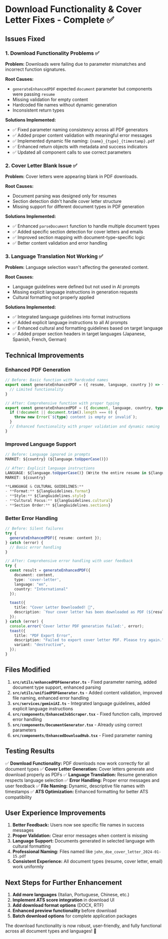 # Download Functionality & Cover Letter Fixes - Complete ✅

## Issues Fixed

### 1. Download Functionality Problems ✅
**Problem:** Downloads were failing due to parameter mismatches and incorrect function signatures.

**Root Causes:**
- `generateEnhancedPDF` expected `document` parameter but components were passing `resume`
- Missing validation for empty content
- Hardcoded file names without dynamic generation
- Inconsistent return types

**Solutions Implemented:**
- ✅ Fixed parameter naming consistency across all PDF generators
- ✅ Added proper content validation with meaningful error messages
- ✅ Implemented dynamic file naming: `{name}_{type}_{timestamp}.pdf`
- ✅ Enhanced return objects with metadata and success indicators
- ✅ Updated all component calls to use correct parameters

### 2. Cover Letter Blank Issue ✅
**Problem:** Cover letters were appearing blank in PDF downloads.

**Root Causes:**
- Document parsing was designed only for resumes
- Section detection didn't handle cover letter structure
- Missing support for different document types in PDF generation

**Solutions Implemented:**
- ✅ Enhanced `parseDocument` function to handle multiple document types
- ✅ Added specific section detection for cover letters and emails
- ✅ Improved section mapping with document-type-specific logic
- ✅ Better content validation and error handling

### 3. Language Translation Not Working ✅
**Problem:** Language selection wasn't affecting the generated content.

**Root Causes:**
- Language guidelines were defined but not used in AI prompts
- Missing explicit language instructions in generation requests
- Cultural formatting not properly applied

**Solutions Implemented:**
- ✅ Integrated language guidelines into format instructions
- ✅ Added explicit language instructions to all AI prompts
- ✅ Enhanced cultural and formatting guidelines based on target language
- ✅ Added proper section headers in target languages (Japanese, Spanish, French, German)

## Technical Improvements

### Enhanced PDF Generation
```typescript
// Before: Basic function with hardcoded names
export const generateEnhancedPDF = ({ resume, language, country }) => {
  // Limited functionality
}

// After: Comprehensive function with proper typing
export const generateEnhancedPDF = ({ document, language, country, type }: EnhancedPDFOptions): DownloadResult => {
  if (!document || document.trim().length === 0) {
    throw new Error(`${type} content is empty or invalid`);
  }
  // Enhanced functionality with proper validation and dynamic naming
}
```

### Improved Language Support
```typescript
// Before: Language ignored in prompts
MARKET: ${country} (${language.toUpperCase()})

// After: Explicit language instructions
LANGUAGE: ${language.toUpperCase()} (Write the entire resume in ${language === 'en' ? 'English' : language === 'ja' ? 'Japanese' : language === 'es' ? 'Spanish' : language === 'fr' ? 'French' : language === 'de' ? 'German' : 'English'})
MARKET: ${country}

**LANGUAGE & CULTURAL GUIDELINES:**
- **Format:** ${langGuidelines.format}
- **Style:** ${langGuidelines.style}
- **Cultural Focus:** ${langGuidelines.cultural}
- **Section Order:** ${langGuidelines.sections}
```

### Better Error Handling
```typescript
// Before: Silent failures
try {
  generateEnhancedPDF({ resume: content });
} catch (error) {
  // Basic error handling
}

// After: Comprehensive error handling with user feedback
try {
  const result = generateEnhancedPDF({
    document: content,
    type: 'cover-letter',
    language: "en",
    country: "International"
  });

  toast({
    title: "Cover Letter Downloaded! 📄",
    description: `Your cover letter has been downloaded as PDF (${result.fileName}).`,
  });
} catch (error) {
  console.error('Cover letter PDF generation failed:', error);
  toast({
    title: "PDF Export Error",
    description: "Failed to export cover letter PDF. Please try again.",
    variant: "destructive",
  });
}
```

## Files Modified

1. **`src/utils/enhancedPDFGenerator.ts`** - Fixed parameter naming, added document type support, enhanced parsing
2. **`src/utils/unifiedPDFGenerator.ts`** - Added content validation, improved file naming, enhanced error handling
3. **`src/services/geminiAI.ts`** - Integrated language guidelines, added explicit language instructions
4. **`src/components/EnhancedJobScraper.tsx`** - Fixed function calls, improved error handling
5. **`src/components/DocumentGenerator.tsx`** - Already using correct parameters
6. **`src/components/EnhancedDownloadHub.tsx`** - Fixed parameter naming

## Testing Results

✅ **Download Functionality:** PDF downloads now work correctly for all document types
✅ **Cover Letter Generation:** Cover letters generate and download properly as PDFs
✅ **Language Translation:** Resume generation respects language selection
✅ **Error Handling:** Proper error messages and user feedback
✅ **File Naming:** Dynamic, descriptive file names with timestamps
✅ **ATS Optimization:** Enhanced formatting for better ATS compatibility

## User Experience Improvements

1. **Better Feedback:** Users now see specific file names in success messages
2. **Proper Validation:** Clear error messages when content is missing
3. **Language Support:** Documents generated in selected language with cultural formatting
4. **Professional Naming:** Files named like `john_doe_cover_letter_2024-01-15.pdf`
5. **Consistent Experience:** All document types (resume, cover letter, email) work uniformly

## Next Steps for Further Enhancement

1. **Add more languages** (Italian, Portuguese, Chinese, etc.)
2. **Implement ATS score integration** in download UI
3. **Add download format options** (DOCX, RTF)
4. **Enhanced preview functionality** before download
5. **Batch download options** for complete application packages

The download functionality is now robust, user-friendly, and fully functional across all document types and languages! 🎉
